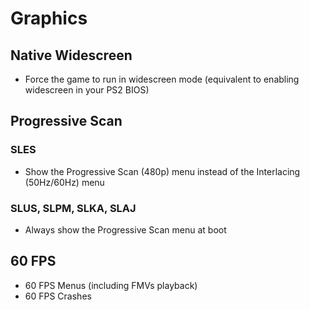 # Graphics

## Native Widescreen

- Force the game to run in widescreen mode (equivalent to enabling widescreen in your PS2 BIOS)

## Progressive Scan

### SLES

- Show the Progressive Scan (480p) menu instead of the Interlacing (50Hz/60Hz) menu

### SLUS, SLPM, SLKA, SLAJ

- Always show the Progressive Scan menu at boot

## 60 FPS

- 60 FPS Menus (including FMVs playback)
- 60 FPS Crashes
